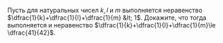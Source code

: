 Пусть для натуральных чисел $k,l$ и $m$ выполняется неравенство $\dfrac{1}{k}+\dfrac{1}{l}+\dfrac{1}{m} &lt; 1$. Докажите, что тогда выполняется и неравенство $\dfrac{1}{k}+\dfrac{1}{l}+\dfrac{1}{m}\le \dfrac{41}{42}$.